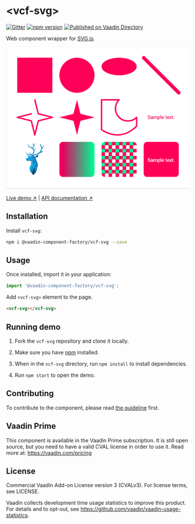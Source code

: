 # &lt;vcf-svg&gt;

[![Gitter](https://badges.gitter.im/Join%20Chat.svg)](https://gitter.im/vaadin/web-components?utm_source=badge&utm_medium=badge&utm_campaign=pr-badge)
[![npm version](https://badgen.net/npm/v/@vaadin-component-factory/vcf-svg)](https://www.npmjs.com/package/@vaadin-component-factory/vcf-svg)
[![Published on Vaadin Directory](https://img.shields.io/badge/Vaadin%20Directory-published-00b4f0.svg)](https://vaadin.com/directory/component/vaadin-component-factoryvcf-svg)

Web component wrapper for [SVG.js](https://svgjs.com/docs/3.0).

![vcf-svg screenshot](./screenshot.png)

[Live demo ↗](https://vcf-svg.netlify.com)
|
[API documentation ↗](https://vcf-svg.netlify.com/api/#/elements/Vaadin.VcfSvg)

## Installation

Install `vcf-svg`:

```sh
npm i @vaadin-component-factory/vcf-svg --save
```

## Usage

Once installed, import it in your application:

```js
import '@vaadin-component-factory/vcf-svg';
```

Add `<vcf-svg>` element to the page.

```html
<vcf-svg></vcf-svg>
```

## Running demo

1. Fork the `vcf-svg` repository and clone it locally.

1. Make sure you have [npm](https://www.npmjs.com/) installed.

1. When in the `vcf-svg` directory, run `npm install` to install dependencies.

1. Run `npm start` to open the demo.

## Contributing

To contribute to the component, please read [the guideline](https://github.com/vaadin/vaadin-core/blob/master/CONTRIBUTING.md) first.

## Vaadin Prime

This component is available in the Vaadin Prime subscription. It is still open source, but you need to have a valid CVAL license in order to use it. Read more at: https://vaadin.com/pricing

## License

Commercial Vaadin Add-on License version 3 (CVALv3). For license terms, see LICENSE.

Vaadin collects development time usage statistics to improve this product. For details and to opt-out, see https://github.com/vaadin/vaadin-usage-statistics.
